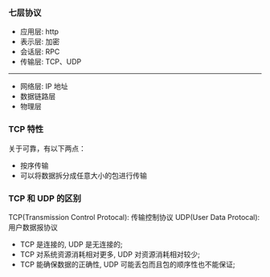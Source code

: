 ### 七层协议

* 应用层: http
* 表示层: 加密
* 会话层: RPC
* 传输层: TCP、UDP
-----
* 网络层: IP 地址
* 数据链路层
* 物理层


### TCP 特性

关于可靠，有以下两点：

* 按序传输
* 可以将数据拆分成任意大小的包进行传输

### TCP 和 UDP 的区别

TCP(Transmission Control Protocal): 传输控制协议
UDP(User Data Protocal): 用户数据报协议

* TCP 是连接的, UDP 是无连接的;
* TCP 对系统资源消耗相对更多, UDP 对资源消耗相对较少;
* TCP 能确保数据的正确性, UDP 可能丢包而且包的顺序性也不能保证;